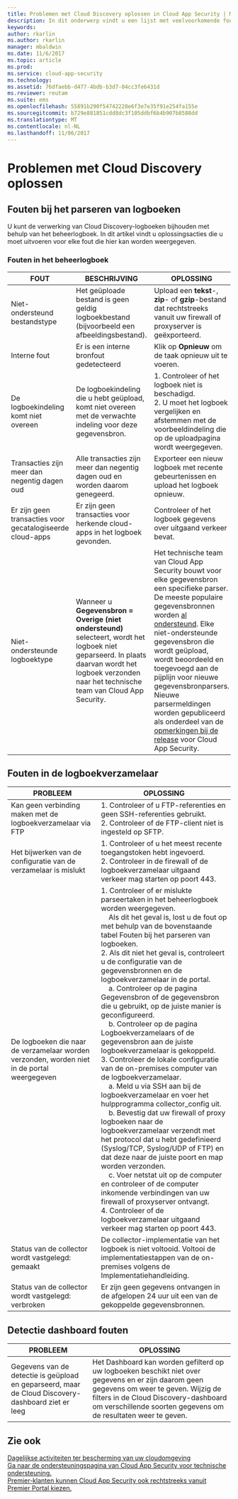 ```yaml
---
title: Problemen met Cloud Discovery oplossen in Cloud App Security | Microsoft Docs
description: In dit onderwerp vindt u een lijst met veelvoorkomende fouten in Cloud Discovery en de aanbevolen oplossingen voor deze fouten.
keywords: 
author: rkarlin
ms.author: rkarlin
manager: mbaldwin
ms.date: 11/6/2017
ms.topic: article
ms.prod: 
ms.service: cloud-app-security
ms.technology: 
ms.assetid: 76dfaebb-d477-4bdb-b3d7-04cc3fe6431d
ms.reviewer: reutam
ms.suite: ems
ms.openlocfilehash: 55891b290f54742228e6f3e7e35f91e254fa155e
ms.sourcegitcommit: b729e881851cdd8dc3f105ddbf6b4b907b8588dd
ms.translationtype: MT
ms.contentlocale: nl-NL
ms.lasthandoff: 11/06/2017
---
```

# <a name="troubleshooting-cloud-discovery"></a>Problemen met Cloud Discovery oplossen
## <a name="log-parsing-errors"></a>Fouten bij het parseren van logboeken

U kunt de verwerking van Cloud Discovery-logboeken bijhouden met behulp van het beheerlogboek. In dit artikel vindt u oplossingsacties die u moet uitvoeren voor elke fout die hier kan worden weergegeven.

### <a name="governance-log-errors"></a>Fouten in het beheerlogboek
|FOUT|BESCHRIJVING|OPLOSSING|
|----|----|----|
|Niet-ondersteund bestandstype|Het geüploade bestand is geen geldig logboekbestand (bijvoorbeeld een afbeeldingsbestand).|Upload een **tekst**-, **zip**- of **gzip**-bestand dat rechtstreeks vanuit uw firewall of proxyserver is geëxporteerd.|
|Interne fout|Er is een interne bronfout gedetecteerd|Klik op **Opnieuw** om de taak opnieuw uit te voeren.|
|De logboekindeling komt niet overeen|De logboekindeling die u hebt geüpload, komt niet overeen met de verwachte indeling voor deze gegevensbron.|1. Controleer of het logboek niet is beschadigd. <br /> 2. U moet het logboek vergelijken en afstemmen met de voorbeeldindeling die op de uploadpagina wordt weergegeven.|
|Transacties zijn meer dan negentig dagen oud|Alle transacties zijn meer dan negentig dagen oud en worden daarom genegeerd.|Exporteer een nieuw logboek met recente gebeurtenissen en upload het logboek opnieuw.|
|Er zijn geen transacties voor gecatalogiseerde cloud-apps|Er zijn geen transacties voor herkende cloud-apps in het logboek gevonden.|Controleer of het logboek gegevens over uitgaand verkeer bevat.|
|Niet-ondersteunde logboektype|Wanneer u **Gegevensbron = Overige (niet ondersteund)** selecteert, wordt het logboek niet geparseerd. In plaats daarvan wordt het logboek verzonden naar het technische team van Cloud App Security.|Het technische team van Cloud App Security bouwt voor elke gegevensbron een specifieke parser. De meeste populaire gegevensbronnen worden [al ondersteund](set-up-cloud-discovery.md). Elke niet-ondersteunde gegevensbron die wordt geüpload, wordt beoordeeld en toegevoegd aan de pijplijn voor nieuwe gegevensbronparsers. Nieuwe parsermeldingen worden gepubliceerd als onderdeel van de [opmerkingen bij de release](release-notes.md) voor Cloud App Security.|

## <a name="log-collector-errors"></a>Fouten in de logboekverzamelaar

|PROBLEEM|OPLOSSING|
|----|----|
|Kan geen verbinding maken met de logboekverzamelaar via FTP|1. Controleer of u FTP-referenties en geen SSH-referenties gebruikt. <br />2. Controleer of de FTP-client niet is ingesteld op SFTP.|
|Het bijwerken van de configuratie van de verzamelaar is mislukt|1. Controleer of u het meest recente toegangstoken hebt ingevoerd. <br />2. Controleer in de firewall of de logboekverzamelaar uitgaand verkeer mag starten op poort 443.|
|De logboeken die naar de verzamelaar worden verzonden, worden niet in de portal weergegeven|1.  Controleer of er mislukte parseertaken in het beheerlogboek worden weergegeven.  <br />  &nbsp;&nbsp;&nbsp;&nbsp;Als dit het geval is, lost u de fout op met behulp van de bovenstaande tabel Fouten bij het parseren van logboeken.<br /> 2. Als dit niet het geval is, controleert u de configuratie van de gegevensbronnen en de logboekverzamelaar in de portal. <br /> &nbsp;&nbsp;&nbsp;&nbsp;a. Controleer op de pagina Gegevensbron of de gegevensbron die u gebruikt, op de juiste manier is geconfigureerd. <br />&nbsp;&nbsp;&nbsp;&nbsp;b. Controleer op de pagina Logboekverzamelaars of de gegevensbron aan de juiste logboekverzamelaar is gekoppeld. <br /> 3. Controleer de lokale configuratie van de on-premises computer van de logboekverzamelaar.  <br />&nbsp;&nbsp;&nbsp;&nbsp;a. Meld u via SSH aan bij de logboekverzamelaar en voer het hulpprogramma collector_config uit.<br/>&nbsp;&nbsp;&nbsp;&nbsp;b. Bevestig dat uw firewall of proxy logboeken naar de logboekverzamelaar verzendt met het protocol dat u hebt gedefinieerd (Syslog/TCP, Syslog/UDP of FTP) en dat deze naar de juiste poort en map worden verzonden.<br /> &nbsp;&nbsp;&nbsp;&nbsp;c. Voer netstat uit op de computer en controleer of de computer inkomende verbindingen van uw firewall of proxyserver ontvangt. <br /> 4.   Controleer of de logboekverzamelaar uitgaand verkeer mag starten op poort 443.|
|Status van de collector wordt vastgelegd: gemaakt|De collector-implementatie van het logboek is niet voltooid. Voltooi de implementatiestappen van de on-premises volgens de Implementatiehandleiding.|
|Status van de collector wordt vastgelegd: verbroken|Er zijn geen gegevens ontvangen in de afgelopen 24 uur uit een van de gekoppelde gegevensbronnen.|De geëxporteerde activiteitenlogboeken instellen op uw toestel en controleer of dat ze juist zijn ingesteld.|



## <a name="discovery-dashboard-errors"></a>Detectie dashboard fouten

|PROBLEEM|OPLOSSING|
|----|----|
|Gegevens van de detectie is geüpload en geparseerd, maar de Cloud Discovery-dashboard ziet er leeg|Het Dashboard kan worden gefilterd op uw logboeken beschikt niet over gegevens en er zijn daarom geen gegevens om weer te geven. Wijzig de filters in de Cloud Discovery-dashboard om verschillende soorten gegevens om de resultaten weer te geven.|

## <a name="see-also"></a>Zie ook  
[Dagelijkse activiteiten ter bescherming van uw cloudomgeving](daily-activities-to-protect-your-cloud-environment.md)   
[Ga naar de ondersteuningspagina van Cloud App Security voor technische ondersteuning.](http://support.microsoft.com/oas/default.aspx?prid=16031)   
[Premier-klanten kunnen Cloud App Security ook rechtstreeks vanuit Premier Portal kiezen.](https://premier.microsoft.com/)  
  
  